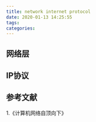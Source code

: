 ```yaml
---
title: network internet protocol
date: 2020-01-13 14:25:55
tags:
categories:
---
```



## 网络层

## IP协议

## 参考文献
1.《计算机网络自顶向下》
